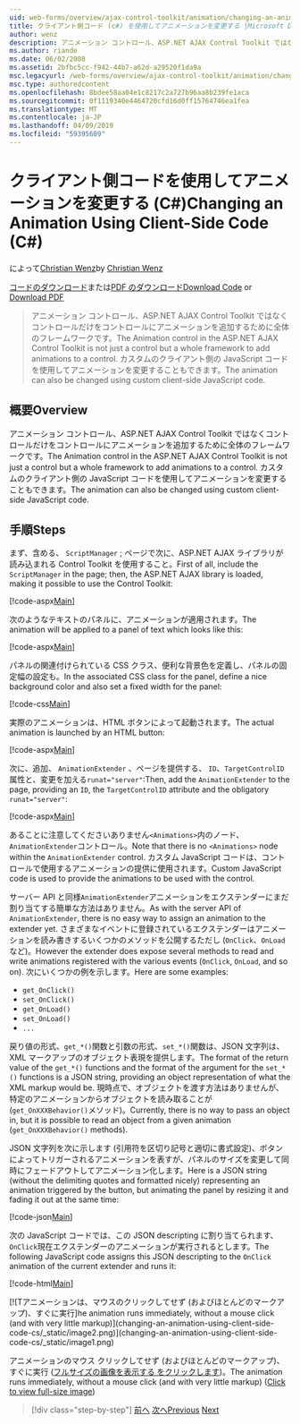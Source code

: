 ```yaml
---
uid: web-forms/overview/ajax-control-toolkit/animation/changing-an-animation-using-client-side-code-cs
title: クライアント側コード (c#) を使用してアニメーションを変更する |Microsoft Docs
author: wenz
description: アニメーション コントロール、ASP.NET AJAX Control Toolkit ではなくコントロールだけをコントロールにアニメーションを追加するために全体のフレームワークです。 アニメーションこともできます.
ms.author: riande
ms.date: 06/02/2008
ms.assetid: 2bfbc5cc-f942-44b7-a62d-a29520f1da9a
msc.legacyurl: /web-forms/overview/ajax-control-toolkit/animation/changing-an-animation-using-client-side-code-cs
msc.type: authoredcontent
ms.openlocfilehash: 8bdee58aa04e1c8217c2a727b96aa8b239fe1aca
ms.sourcegitcommit: 0f1119340e4464720cfd16d0ff15764746ea1fea
ms.translationtype: MT
ms.contentlocale: ja-JP
ms.lasthandoff: 04/09/2019
ms.locfileid: "59395609"
---
```

# <a name="changing-an-animation-using-client-side-code-c"></a><span data-ttu-id="f0922-104">クライアント側コードを使用してアニメーションを変更する (C#)</span><span class="sxs-lookup"><span data-stu-id="f0922-104">Changing an Animation Using Client-Side Code (C#)</span></span>

<span data-ttu-id="f0922-105">によって[Christian Wenz](https://github.com/wenz)</span><span class="sxs-lookup"><span data-stu-id="f0922-105">by [Christian Wenz](https://github.com/wenz)</span></span>

<span data-ttu-id="f0922-106">[コードのダウンロード](http://download.microsoft.com/download/f/9/a/f9a26acd-8df4-4484-8a18-199e4598f411/Animation11.cs.zip)または[PDF のダウンロード](http://download.microsoft.com/download/6/7/1/6718d452-ff89-4d3f-a90e-c74ec2d636a3/animation11CS.pdf)</span><span class="sxs-lookup"><span data-stu-id="f0922-106">[Download Code](http://download.microsoft.com/download/f/9/a/f9a26acd-8df4-4484-8a18-199e4598f411/Animation11.cs.zip) or [Download PDF](http://download.microsoft.com/download/6/7/1/6718d452-ff89-4d3f-a90e-c74ec2d636a3/animation11CS.pdf)</span></span>

> <span data-ttu-id="f0922-107">アニメーション コントロール、ASP.NET AJAX Control Toolkit ではなくコントロールだけをコントロールにアニメーションを追加するために全体のフレームワークです。</span><span class="sxs-lookup"><span data-stu-id="f0922-107">The Animation control in the ASP.NET AJAX Control Toolkit is not just a control but a whole framework to add animations to a control.</span></span> <span data-ttu-id="f0922-108">カスタムのクライアント側の JavaScript コードを使用してアニメーションを変更することもできます。</span><span class="sxs-lookup"><span data-stu-id="f0922-108">The animation can also be changed using custom client-side JavaScript code.</span></span>


## <a name="overview"></a><span data-ttu-id="f0922-109">概要</span><span class="sxs-lookup"><span data-stu-id="f0922-109">Overview</span></span>

<span data-ttu-id="f0922-110">アニメーション コントロール、ASP.NET AJAX Control Toolkit ではなくコントロールだけをコントロールにアニメーションを追加するために全体のフレームワークです。</span><span class="sxs-lookup"><span data-stu-id="f0922-110">The Animation control in the ASP.NET AJAX Control Toolkit is not just a control but a whole framework to add animations to a control.</span></span> <span data-ttu-id="f0922-111">カスタムのクライアント側の JavaScript コードを使用してアニメーションを変更することもできます。</span><span class="sxs-lookup"><span data-stu-id="f0922-111">The animation can also be changed using custom client-side JavaScript code.</span></span>

## <a name="steps"></a><span data-ttu-id="f0922-112">手順</span><span class="sxs-lookup"><span data-stu-id="f0922-112">Steps</span></span>

<span data-ttu-id="f0922-113">まず、含める、 `ScriptManager` ; ページで次に、ASP.NET AJAX ライブラリが読み込まれる Control Toolkit を使用すること。</span><span class="sxs-lookup"><span data-stu-id="f0922-113">First of all, include the `ScriptManager` in the page; then, the ASP.NET AJAX library is loaded, making it possible to use the Control Toolkit:</span></span>

[!code-aspx[Main](changing-an-animation-using-client-side-code-cs/samples/sample1.aspx)]

<span data-ttu-id="f0922-114">次のようなテキストのパネルに、アニメーションが適用されます。</span><span class="sxs-lookup"><span data-stu-id="f0922-114">The animation will be applied to a panel of text which looks like this:</span></span>

[!code-aspx[Main](changing-an-animation-using-client-side-code-cs/samples/sample2.aspx)]

<span data-ttu-id="f0922-115">パネルの関連付けられている CSS クラス、便利な背景色を定義し、パネルの固定幅の設定も。</span><span class="sxs-lookup"><span data-stu-id="f0922-115">In the associated CSS class for the panel, define a nice background color and also set a fixed width for the panel:</span></span>

[!code-css[Main](changing-an-animation-using-client-side-code-cs/samples/sample3.css)]

<span data-ttu-id="f0922-116">実際のアニメーションは、HTML ボタンによって起動されます。</span><span class="sxs-lookup"><span data-stu-id="f0922-116">The actual animation is launched by an HTML button:</span></span>

[!code-aspx[Main](changing-an-animation-using-client-side-code-cs/samples/sample4.aspx)]

<span data-ttu-id="f0922-117">次に、追加、 `AnimationExtender` 、ページを提供する、 `ID`、`TargetControlID`属性と、変更を加える`runat="server"`:</span><span class="sxs-lookup"><span data-stu-id="f0922-117">Then, add the `AnimationExtender` to the page, providing an `ID`, the `TargetControlID` attribute and the obligatory `runat="server"`:</span></span>

[!code-aspx[Main](changing-an-animation-using-client-side-code-cs/samples/sample5.aspx)]

<span data-ttu-id="f0922-118">あることに注意してくださいありません`<Animations>`内のノード、`AnimationExtender`コントロール。</span><span class="sxs-lookup"><span data-stu-id="f0922-118">Note that there is no `<Animations>` node within the `AnimationExtender` control.</span></span> <span data-ttu-id="f0922-119">カスタム JavaScript コードは、コントロールで使用するアニメーションの提供に使用されます。</span><span class="sxs-lookup"><span data-stu-id="f0922-119">Custom JavaScript code is used to provide the animations to be used with the control.</span></span>

<span data-ttu-id="f0922-120">サーバー API と同様`AnimationExtender`アニメーションをエクステンダーにまだ割り当てする簡単な方法はありません。</span><span class="sxs-lookup"><span data-stu-id="f0922-120">As with the server API of `AnimationExtender`, there is no easy way to assign an animation to the extender yet.</span></span> <span data-ttu-id="f0922-121">さまざまなイベントに登録されているエクステンダーはアニメーションを読み書きするいくつかのメソッドを公開するただし (`OnClick`、`OnLoad`など)。</span><span class="sxs-lookup"><span data-stu-id="f0922-121">However the extender does expose several methods to read and write animations registered with the various events (`OnClick`, `OnLoad`, and so on).</span></span> <span data-ttu-id="f0922-122">次にいくつかの例を示します。</span><span class="sxs-lookup"><span data-stu-id="f0922-122">Here are some examples:</span></span>

- `get_OnClick()`
- `set_OnClick()`
- `get_OnLoad()`
- `set_OnLoad()`
- `...`

<span data-ttu-id="f0922-123">戻り値の形式、`get_*()`関数と引数の形式、`set_*()`関数は、JSON 文字列は、XML マークアップのオブジェクト表現を提供します。</span><span class="sxs-lookup"><span data-stu-id="f0922-123">The format of the return value of the `get_*()` functions and the format of the argument for the `set_*()` functions is a JSON string, providing an object representation of what the XML markup would be.</span></span> <span data-ttu-id="f0922-124">現時点で、オブジェクトを渡す方法はありませんが、特定のアニメーションからオブジェクトを読み取ることが (`get_OnXXXBehavior()`メソッド)。</span><span class="sxs-lookup"><span data-stu-id="f0922-124">Currently, there is no way to pass an object in, but it is possible to read an object from a given animation (`get_OnXXXBehavior()` methods).</span></span>

<span data-ttu-id="f0922-125">JSON 文字列を次に示します (引用符を区切り記号と適切に書式設定)、ボタンによってトリガーされるアニメーションを表すが、パネルのサイズを変更して同時にフェードアウトしてアニメーション化します。</span><span class="sxs-lookup"><span data-stu-id="f0922-125">Here is a JSON string (without the delimiting quotes and formatted nicely) representing an animation triggered by the button, but animating the panel by resizing it and fading it out at the same time:</span></span>

[!code-json[Main](changing-an-animation-using-client-side-code-cs/samples/sample6.json)]

<span data-ttu-id="f0922-126">次の JavaScript コードでは、この JSON descripting に割り当てられます、`OnClick`現在エクステンダーのアニメーションが実行されるとします。</span><span class="sxs-lookup"><span data-stu-id="f0922-126">The following JavaScript code assigns this JSON descripting to the `OnClick` animation of the current extender and runs it:</span></span>

[!code-html[Main](changing-an-animation-using-client-side-code-cs/samples/sample7.html)]


[![T<span data-ttu-id="f0922-127">アニメーションは、マウスのクリックしてせず (およびほとんどのマークアップ)、すぐに実行]</span><span class="sxs-lookup"><span data-stu-id="f0922-127">he animation runs immediately, without a mouse click (and with very little markup)]</span></span>(changing-an-animation-using-client-side-code-cs/_static/image2.png)](changing-an-animation-using-client-side-code-cs/_static/image1.png)

<span data-ttu-id="f0922-128">アニメーションのマウス クリックしてせず (およびほとんどのマークアップ)、すぐに実行 ([フルサイズの画像を表示する をクリックします](changing-an-animation-using-client-side-code-cs/_static/image3.png))。</span><span class="sxs-lookup"><span data-stu-id="f0922-128">The animation runs immediately, without a mouse click (and with very little markup) ([Click to view full-size image](changing-an-animation-using-client-side-code-cs/_static/image3.png))</span></span>

> [!div class="step-by-step"]
> <span data-ttu-id="f0922-129">[前へ](executing-animations-using-client-side-code-cs.md)
> [次へ](animating-an-updatepanel-control-cs.md)</span><span class="sxs-lookup"><span data-stu-id="f0922-129">[Previous](executing-animations-using-client-side-code-cs.md)
[Next](animating-an-updatepanel-control-cs.md)</span></span>

